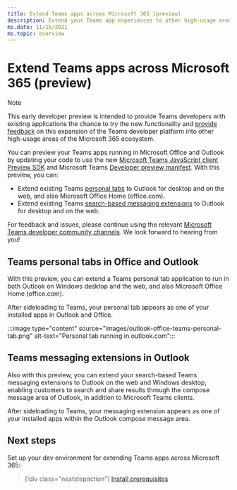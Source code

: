 ```yaml
---
title: Extend Teams apps across Microsoft 365 (preview)
description: Extend your Teams app experiences to other high-usage areas of Microsoft 365 
ms.date: 11/15/2021
ms.topic: overview
---
```

# Extend Teams apps across Microsoft 365 (preview)

> [!NOTE]
> This early developer preview is intended to provide Teams developers with existing applications the chance to try the new functionality and [provide feedback](/microsoftteams/platform/feedback) on this expansion of the Teams developer platform into other high-usage areas of the Microsoft 365 ecosystem.

You can preview your Teams apps running in Microsoft Office and Outlook by updating your code to use the new [Microsoft Teams JavaScript client Preview SDK](using-teams-client-sdk-preview.md) and Microsoft Teams [Developer preview manifest](../resources/schema/manifest-schema-dev-preview.md). With this preview, you can:

- Extend existing Teams [personal tabs](/microsoftteams/platform/tabs/how-to/create-personal-tab) to Outlook for desktop and on the web, and also Microsoft Office Home (office.com).
- Extend existing Teams [search-based messaging extensions](/microsoftteams/platform/messaging-extensions/how-to/search-commands/define-search-command) to Outlook for desktop and on the web.

For feedback and issues, please continue using the relevant [Microsoft Teams developer community channels](/microsoftteams/platform/feedback). We look forward to hearing from you!

## Teams personal tabs in Office and Outlook

With this preview, you can extend a Teams personal tab application to run in both Outlook on Windows desktop and the web, and also Microsoft Office Home (office.com).

After sideloading to Teams, your personal tab appears as one of your installed apps in Outlook and Office.

:::image type="content" source="images/outlook-office-teams-personal-tab.png" alt-text="Personal tab running in outlook.com":::

## Teams messaging extensions in Outlook

Also with this preview, you can extend your search-based Teams messaging extensions to Outlook on the web and Windows desktop, enabling customers to search and share results through the compose message area of Outlook, in addition to Microsoft Teams clients.

After sideloading to Teams, your messaging extension appears as one of your installed apps within the Outlook compose message area.

## Next steps

Set up your dev environment for extending Teams apps across Microsoft 365:

> [!div class="nextstepaction"]
> [Install prerequisites](prerequisites.md)
